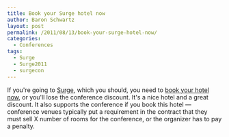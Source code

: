 ```yaml
---
title: Book your Surge hotel now
author: Baron Schwartz
layout: post
permalink: /2011/08/13/book-your-surge-hotel-now/
categories:
  - Conferences
tags:
  - Surge
  - Surge2011
  - surgecon
---
```

If you're going to [Surge][1], which you should, you need to [book your hotel now][2], or you'll lose the conference discount. It's a nice hotel and a great discount. It also supports the conference if you book this hotel &#8212; conference venues typically put a requirement in the contract that they must sell X number of rooms for the conference, or the organizer has to pay a penalty.

 [1]: http://omniti.com/surge/2011/
 [2]: http://omniti.com/surge/2011/hotelandtravel
